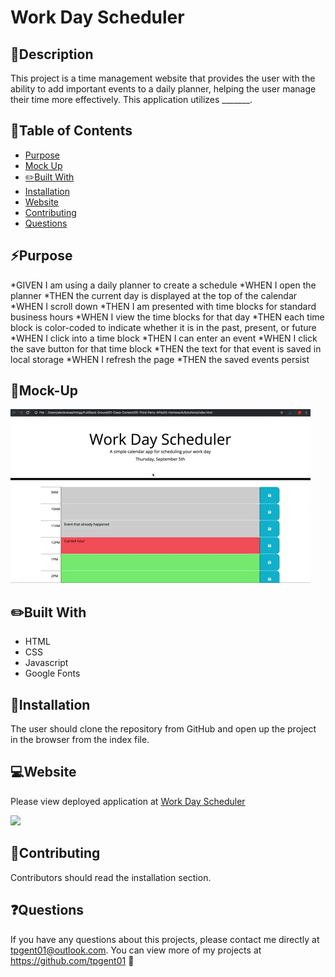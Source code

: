 # Work Day Scheduler

## 💬Description
This project is a time management website that provides the user with the ability to add important events to a daily planner, helping the user manage their time more effectively.
This application utilizes _______.

## 📓Table of Contents
* [Purpose](#purpose)
* [Mock Up](#mock-up)
* [:pencil2:Built With](#Built-With)
* [Installation](#installation)
* [Website](#website)
* [Contributing](#contributing)
* [Questions](#questions)


## ⚡Purpose 

*GIVEN I am using a daily planner to create a schedule
*WHEN I open the planner
*THEN the current day is displayed at the top of the calendar
*WHEN I scroll down
*THEN I am presented with time blocks for standard business hours
*WHEN I view the time blocks for that day
*THEN each time block is color-coded to indicate whether it is in the past, present, or future
*WHEN I click into a time block
*THEN I can enter an event
*WHEN I click the save button for that time block
*THEN the text for that event is saved in local storage
*WHEN I refresh the page
*THEN the saved events persist


## 🎨Mock-Up
![](mockup.gif)


## :pencil2:Built With
* HTML
* CSS
* Javascript
* Google Fonts


## 🔌Installation
The user should clone the repository from GitHub and open up the project in the browser from the index file.


## 💻Website
Please view deployed application at [Work Day Scheduler](https://tpgent01.github.io/work-day-scheduler/)

![](website.gif)


## 📌Contributing
Contributors should read the installation section.


## ❓Questions
If you have any questions about this projects, please contact me directly at tpgent01@outlook.com. 
You can view more of my projects at https://github.com/tpgent01 👾
